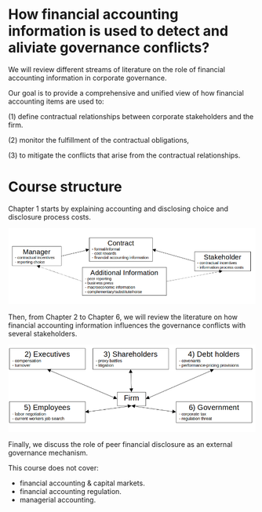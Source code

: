 # How financial accounting information is used to detect and aliviate governance conflicts?

We will review different streams of literature on the role of financial accounting information in corporate governance.

Our goal is to provide a comprehensive and unified view of how financial accounting items are used to:

(1) define contractual relationships between corporate stakeholders and the firm. 

(2) monitor the fulfillment of the contractual obligations,

(3) to mitigate the conflicts that arise from the contractual relationships.

# Course structure

Chapter 1 starts by explaining accounting and disclosing choice and disclosure process costs.

![alt text](img/diag_0.png) 

Then, from Chapter 2 to Chapter 6, we will review the literature on how financial accounting information influences the governance conflicts with several stakeholders.

![alt text](img/diag_1.png)


Finally, we discuss the role of peer financial disclosure as an external governance mechanism.


This course does not cover:
- financial accounting & capital markets.
- financial accounting regulation.
- managerial accounting. 

